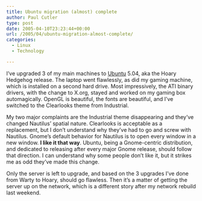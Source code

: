 ```yaml
---
title: Ubuntu migration (almost) complete
author: Paul Cutler
type: post
date: 2005-04-10T23:23:44+00:00
url: /2005/04/ubuntu-migration-almost-complete/
categories:
  - Linux
  - Technology

---
```

I&#8217;ve upgraded 3 of my main machines to [Ubuntu][1] 5.04, aka the Hoary Hedgehog release. The laptop went flawlessly, as did my gaming machine, which is installed on a second hard drive. Most impressively, the ATI binary drivers, with the change to X.org, stayed and worked on my gaming box automagically. OpenGL is beautiful, the fonts are beautiful, and I&#8217;ve switched to the Clearlooks theme from Industrial.

My two major complaints are the Industrial theme disappearing and they&#8217;ve changed Nautilus&#8217; spatial nature. Clearlooks is acceptable as a replacement, but I don&#8217;t understand why they&#8217;ve had to go and screw with Nautilus. Gnome&#8217;s default behavior for Nautilus is to open every window in a new window. **I like it that way**. Ubuntu, being a Gnome-centric distribution, and dedicated to releasing after every major Gnome release, should follow that direction. I can understand why some people don&#8217;t like it, but it strikes me as odd they&#8217;ve made this change.

Only the server is left to upgrade, and based on the 3 upgrades I&#8217;ve done from Warty to Hoary, should go flawless. Then it&#8217;s a matter of getting the server up on the network, which is a different story after my network rebuild last weekend.

 [1]: http://www.ubuntulinux.org